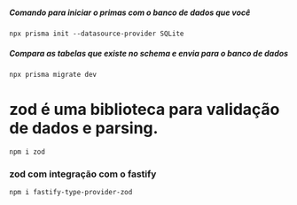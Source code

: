 ##### Comando para iniciar o primas com o banco de dados que você 

`npx prisma init --datasource-provider SQLite`

##### Compara as tabelas que existe no schema e envia para o banco de dados

`npx prisma migrate dev`


# zod é uma biblioteca para validação de dados e parsing.

`npm i zod`

### zod com integração com o fastify

`npm i fastify-type-provider-zod`




